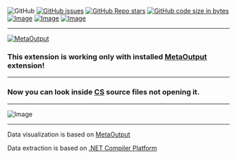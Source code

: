 ![GitHub](https://img.shields.io/github/license/viacheslav-lozinskyi/Preview-CS)
[![GitHub issues](https://img.shields.io/github/issues/viacheslav-lozinskyi/Preview-CS)](https://github.com/viacheslav-lozinskyi/Preview-CS/issues)
[![GitHub Repo stars](https://img.shields.io/github/stars/viacheslav-lozinskyi/Preview-CS)](https://github.com/viacheslav-lozinskyi/Preview-CS/stargazers)
[![GitHub code size in bytes](https://img.shields.io/github/languages/code-size/viacheslav-lozinskyi/Preview-CS)](https://github.com/viacheslav-lozinskyi/Preview-CS)
[![Image](https://img.shields.io/badge/VS-2022-blueviolet)](https://marketplace.visualstudio.com/items?itemName=ViacheslavLozinskyi.MetaOutput-2022)
[![Image](https://img.shields.io/badge/VS-2019-blueviolet)](https://marketplace.visualstudio.com/items?itemName=ViacheslavLozinskyi.MetaOutput-2019)
[![Image](https://img.shields.io/badge/VS-2017-blueviolet)](https://marketplace.visualstudio.com/items?itemName=ViacheslavLozinskyi.MetaOutput-2019)

---

[![MetaOutput](https://www.metaoutput.net/_functions/watch?utm_source=github.com&utm_medium=referral&utm_campaign=view-on-github&utm_content=Preview-CS&source=GITHUB&size=128x128&project=Preview-CS&url=https://github.com/viacheslav-lozinskyi/Preview-CS)](https://www.metaoutput.net/)

### This extension is working only with installed [MetaOutput](https://www.metaoutput.net/) extension!

---

### Now you can look inside [CS](https://ru.wikipedia.org/wiki/C_Sharp) source files not opening it.

---

![Image](https://viacheslav-lozinskyi.github.io/Preview-CS/resource/video/Presentation1.gif)

---

Data visualization is based on [MetaOutput](https://www.metaoutput.net/)

Data extraction is based on [.NET Compiler Platform](https://github.com/dotnet/roslyn)
